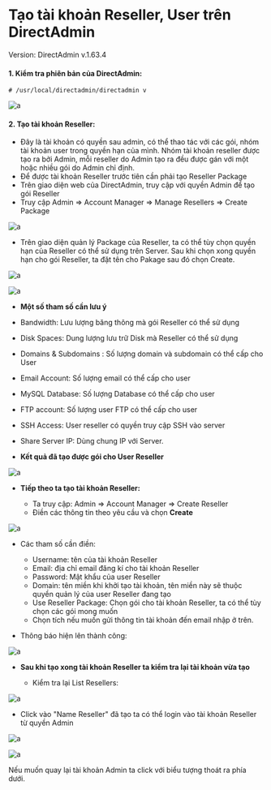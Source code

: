 # Tạo tài khoản Reseller, User trên DirectAdmin

Version: DirectAdmin v.1.63.4


#### 1. Kiểm tra phiên bản của DirectAdmin:


`# /usr/local/directadmin/directadmin v`

![a](https://f5-zpcloud.zdn.vn/3799061807480585051/3dba57cd9405595b0014.jpg)

#### 2. Tạo tài khoản Reseller:

- Đây là tài khoản có quyền sau admin, có thể thao tác với các gói, nhóm tài khoản user trong quyền hạn của mình. Nhóm tài khoản reseller được tạo ra bởi Admin, mỗi reseller do Admin tạo ra đều được gán với một hoặc nhiều gói do Admin chỉ định.
- Để được tài khoản Reseller trước tiên cần phải tạo Reseller Package
- Trên giao diện web của DirectAdmin, truy cập với quyền Admin để tạo gói Reseller
- Truy cập Admin => Account Manager => Manage Resellers => Create Package

![a](https://f5-zpcloud.zdn.vn/5595672666564416260/9ff8521eb0d67d8824c7.jpg)

- Trên giao diện quản lý Package của Reseller, ta có thể tùy chọn quyền hạn của Reseller có thể sử dụng trên Server. Sau khi chọn xong quyền hạn cho gói Reseller, ta đặt tên cho Pakage sau đó chọn Create.

![a](https://f5-zpcloud.zdn.vn/458364972296749850/1bc5e1d10419c9479008.jpg)

![a](https://f5-zpcloud.zdn.vn/44978953356503990/cd93c1ecdf2712794b36.jpg)

- **Một số tham số cần lưu ý**

- Bandwidth: Lưu lượng băng thông mà gói Reseller có thể sử dụng
- Disk Spaces: Dung lượng lưu trữ Disk mà Reseller có thể sử dụng
- Domains & Subdomains : Số lượng domain và subdomain có thể cấp cho User
- Email Account: Số lượng email có thể cấp cho user
- MySQL Database: Số lượng Database có thể cấp cho user
- FTP account: Số lượng user FTP có thể cấp cho user
- SSH Access: User reseller có quyền truy cập SSH vào server
- Share Server IP: Dùng chung IP với Server.

- **Kết quả đã tạo được gói cho User Reseller**

![a](https://f5-zpcloud.zdn.vn/1725658228276584651/28aed8acd2671f394676.jpg)

- **Tiếp theo ta tạo tài khoản Reseller:**

  - Ta truy cập: Admin => Account Manager => Create Reseller
  - Điền các thông tin theo yêu cầu và chọn **Create**

![a](https://f5-zpcloud.zdn.vn/469301332981827914/0cffa77f99b454ea0da5.jpg)

- Các tham số cần điền:

  - Username: tên của tài khoản Reseller
  - Email: địa chỉ email đăng kí cho tài khoản Reseller
  - Password: Mật khẩu của user Reseller
  - Domain: tên miền khi khởi tạo tài khoản, tên miền này sẽ thuộc quyền quản lý của user Reseller đang tạo
  - Use Reseller Package: Chọn gói cho tài khoản Reseller, ta có thể tùy chọn các gói mong muốn
  - Chọn tích nếu muốn gửi thông tin tài khoản đến email nhập ở trên.

- Thông báo hiện lên thành công:

![a](https://f4-zpcloud.zdn.vn/3030611978423397586/ce4e8707aecc63923add.jpg)

- **Sau khi tạo xong tài khoản Reseller ta kiểm tra lại tài khoản vừa tạo**

  - Kiểm tra lại List Resellers:

![a](https://f4-zpcloud.zdn.vn/242216437133623191/0e415b6112aadff486bb.jpg)

  - Click vào "Name Reseller" đã tạo ta có thể login vào tài khoản Reseller từ quyền Admin

![a](https://f5-zpcloud.zdn.vn/2599446980515507633/8239bd5ef99534cb6d84.jpg)

![a](https://f5-zpcloud.zdn.vn/9207096134588163781/94e15d7322b8efe6b6a9.jpg)

Nếu muốn quay lại tài khoản Admin ta click với biểu tượng thoát ra phía dưới.
